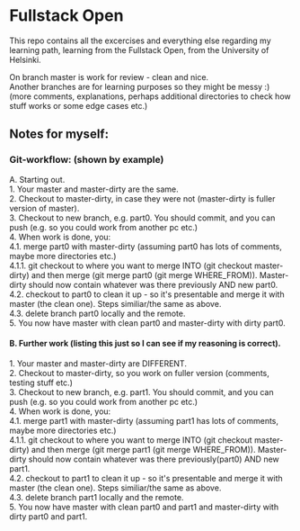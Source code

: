 # Fullstack Open 
This repo contains all the excercises and everything else regarding my learning path, learning from the Fullstack Open, from the University of Helsinki.<br>

On branch master is work for review - clean and nice.<br>
Another branches are for learning purposes so they might be messy :) (more comments, explanations, perhaps additional directories to check how stuff works or some edge cases etc.)
## Notes for myself:
### Git-workflow: (shown by example)
A. Starting out.<br>
1\. Your master and master-dirty are the same.<br>
2\. Checkout to master-dirty, in case they were not (master-dirty is fuller version of master).<br>
3\. Checkout to new branch, e.g. part0. You should commit, and you can push (e.g. so you could work from another pc etc.)<br>
4\. When work is done, you:<br> 
4.1\. merge part0 with master-dirty (assuming part0 has lots of comments, maybe more directories etc.)<br>
4.1.1\. git checkout to where you want to merge INTO (git checkout master-dirty) and then merge (git merge part0 (git merge WHERE_FROM)). Master-dirty should now contain whatever was there previously AND new part0.<br>
4.2\. checkout to part0 to clean it up - so it's presentable and merge it with master (the clean one). Steps similiar/the same as above.<br>
4.3\. delete branch part0 locally and the remote.<br>
5\. You now have master with clean part0 and master-dirty with dirty part0.<br>
#### B. Further work (listing this just so I can see if my reasoning is correct).
1\. Your master and master-dirty are DIFFERENT.<br>
2\. Checkout to master-dirty, so you work on fuller version (comments, testing stuff etc.)<br>
3\. Checkout to new branch, e.g. part1. You should commit, and you can push (e.g. so you could work from another pc etc.)<br>
4\. When work is done, you:<br>
4.1\. merge part1 with master-dirty (assuming part1 has lots of comments, maybe more directories etc.)<br>
4.1.1\. git checkout to where you want to merge INTO (git checkout master-dirty) and then merge (git merge part1 (git merge WHERE_FROM)). Master-dirty should now contain whatever was there previously(part0) AND new part1.<br>
4.2\.  checkout to part1 to clean it up - so it's presentable and merge it with master (the clean one). Steps similiar/the same as above.<br>
4.3\. delete branch part1 locally and the remote.<br>
5\. You now have master with clean part0 and part1 and master-dirty with dirty part0 and part1.<br>